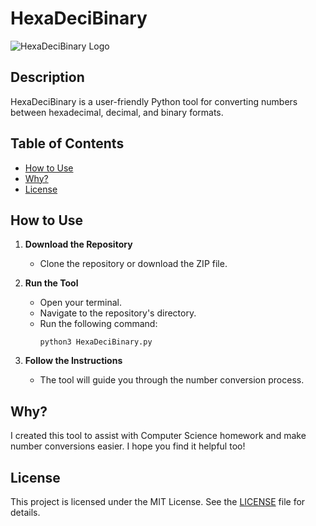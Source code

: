 # HexaDeciBinary

![HexaDeciBinary Logo](https://github.com/jsluganovic/HexaDeciBinary/logo.png)

## Description
HexaDeciBinary is a user-friendly Python tool for converting numbers between hexadecimal, decimal, and binary formats.

## Table of Contents
- [How to Use](#how-to-use)
- [Why?](#why)
- [License](#license)

## How to Use
1. **Download the Repository**
   - Clone the repository or download the ZIP file.

2. **Run the Tool**
   - Open your terminal.
   - Navigate to the repository's directory.
   - Run the following command:
     ```
     python3 HexaDeciBinary.py
     ```

3. **Follow the Instructions**
   - The tool will guide you through the number conversion process.

## Why?
I created this tool to assist with Computer Science homework and make number conversions easier. I hope you find it helpful too!

## License
This project is licensed under the MIT License. See the [LICENSE](https://github.com/jsluganovic/HexaDeciBinary/blob/main/LICENSE) file for details.
